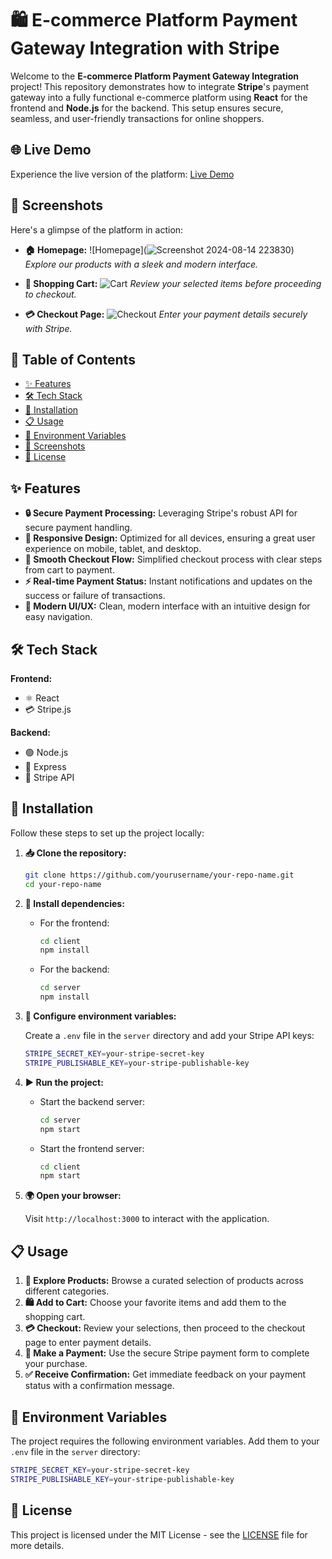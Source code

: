 # 🛍️ E-commerce Platform Payment Gateway Integration with Stripe

Welcome to the **E-commerce Platform Payment Gateway Integration** project! This repository demonstrates how to integrate **Stripe**'s payment gateway into a fully functional e-commerce platform using **React** for the frontend and **Node.js** for the backend. This setup ensures secure, seamless, and user-friendly transactions for online shoppers.

## 🌐 Live Demo

Experience the live version of the platform: [Live Demo](your-live-link-here)

## 📸 Screenshots

Here's a glimpse of the platform in action:

- **🏠 Homepage:**
  ![Homepage](![Screenshot 2024-08-14 223830](https://github.com/user-attachments/assets/31f1b1fa-30b4-427a-9f0d-f71d1205ef28))
  *Explore our products with a sleek and modern interface.*

- **🛒 Shopping Cart:**
  ![Cart](your-screenshot-link-here)
  *Review your selected items before proceeding to checkout.*

- **💳 Checkout Page:**
  ![Checkout](your-screenshot-link-here)
  *Enter your payment details securely with Stripe.*
  

## 📖 Table of Contents

- [✨ Features](#-features)
- [🛠️ Tech Stack](#%EF%B8%8F-tech-stack)
- [🚀 Installation](#-installation)
- [📋 Usage](#-usage)
- [🔐 Environment Variables](#-environment-variables)
- [📸 Screenshots](#-screenshots)
- [📜 License](#-license)

## ✨ Features

- **🔒 Secure Payment Processing:** Leveraging Stripe's robust API for secure payment handling.
- **📱 Responsive Design:** Optimized for all devices, ensuring a great user experience on mobile, tablet, and desktop.
- **🛒 Smooth Checkout Flow:** Simplified checkout process with clear steps from cart to payment.
- **⚡ Real-time Payment Status:** Instant notifications and updates on the success or failure of transactions.
- **🎨 Modern UI/UX:** Clean, modern interface with an intuitive design for easy navigation.

## 🛠️ Tech Stack

**Frontend:**
- ⚛️ React
- 💳 Stripe.js

**Backend:**
- 🟢 Node.js
- 🚂 Express
- 🔐 Stripe API

## 🚀 Installation

Follow these steps to set up the project locally:

1. **📥 Clone the repository:**
   ```bash
   git clone https://github.com/yourusername/your-repo-name.git
   cd your-repo-name
   ```

2. **🔧 Install dependencies:**

   - For the frontend:
     ```bash
     cd client
     npm install
     ```

   - For the backend:
     ```bash
     cd server
     npm install
     ```

3. **📝 Configure environment variables:**

   Create a `.env` file in the `server` directory and add your Stripe API keys:
   ```bash
   STRIPE_SECRET_KEY=your-stripe-secret-key
   STRIPE_PUBLISHABLE_KEY=your-stripe-publishable-key
   ```

4. **▶️ Run the project:**

   - Start the backend server:
     ```bash
     cd server
     npm start
     ```

   - Start the frontend server:
     ```bash
     cd client
     npm start
     ```

5. **🌍 Open your browser:**

   Visit `http://localhost:3000` to interact with the application.

## 📋 Usage

1. **🛒 Explore Products:** Browse a curated selection of products across different categories.
2. **🛍️ Add to Cart:** Choose your favorite items and add them to the shopping cart.
3. **💳 Checkout:** Review your selections, then proceed to the checkout page to enter payment details.
4. **💸 Make a Payment:** Use the secure Stripe payment form to complete your purchase.
5. **✅ Receive Confirmation:** Get immediate feedback on your payment status with a confirmation message.

## 🔐 Environment Variables

The project requires the following environment variables. Add them to your `.env` file in the `server` directory:

```bash
STRIPE_SECRET_KEY=your-stripe-secret-key
STRIPE_PUBLISHABLE_KEY=your-stripe-publishable-key
```

## 📜 License

This project is licensed under the MIT License - see the [LICENSE](LICENSE) file for more details.
